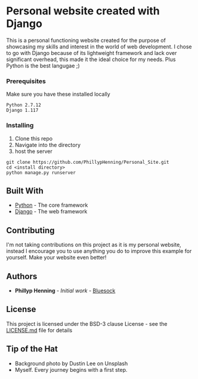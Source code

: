 
# Personal website created with Django 

This is a personal functioning website created for the purpose of showcasing my skills and interest in the world of web development. I chose to go with Django because of its lightweight framework and lack over significant overhead, this made it the ideal choice for my needs. Plus Python is the best langugae ;)


### Prerequisites

Make sure you have these installed locally

```
Python 2.7.12
Django 1.117

```
### Installing

1. Clone this repo
2. Navigate into the directory
3. host the server

```
git clone https://github.com/PhillypHenning/Personal_Site.git
cd <install directory>
python manage.py runserver
```

## Built With

* [Python](https://www.python.org/download/releases/2.7/) - The core framework
* [Django](https://www.djangoproject.com/) - The web framework


## Contributing

I'm not taking contributions on this project as it is my personal website, instead I encourage you to use anything you do to improve this example for yourself. Make your website even better! 


## Authors

* **Phillyp Henning** - *Initial work* - [Bluesock]()


## License

This project is licensed under the BSD-3 clause License - see the [LICENSE.md](LICENSE.md) file for details


## Tip of the Hat

* Background photo by Dustin Lee on Unsplash
* Myself. Every journey begins with a first step. 

